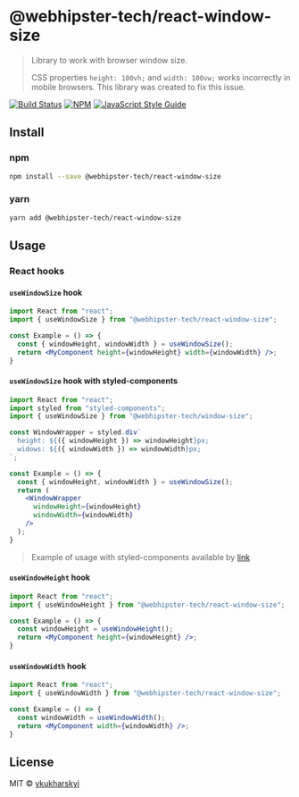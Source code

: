 # @webhipster-tech/react-window-size

> Library to work with browser window size.
>
> CSS properties `height: 100vh;` and `width: 100vw;` works incorrectly in mobile browsers.
> This library was created to fix this issue.

[![Build Status](https://travis-ci.com/ykukharskyi/react-window-size.svg?branch=master)](https://travis-ci.com/ykukharskyi/react-window-size)
[![NPM](https://img.shields.io/npm/v/@webhipster-tech/react-window-size.svg)](https://www.npmjs.com/package/@webhipster-tech/window-size)
[![JavaScript Style Guide](https://img.shields.io/badge/code_style-standard-brightgreen.svg)](https://standardjs.com)

## Install

### npm

```bash
npm install --save @webhipster-tech/react-window-size
```

### yarn

```bash
yarn add @webhipster-tech/react-window-size
```

## Usage

### React hooks

#### `useWindowSize` hook

```jsx
import React from "react";
import { useWindowSize } from "@webhipster-tech/react-window-size";

const Example = () => {
  const { windowHeight, windowWidth } = useWindowSize();
  return <MyComponent height={windowHeight} width={windowWidth} />;
}
```

#### `useWindowSize` hook with styled-components

```jsx
import React from "react";
import styled from "styled-components";
import { useWindowSize } from "@webhipster-tech/window-size";

const WindowWrapper = styled.div`
  height: ${({ windowHeight }) => windowHeight}px;
  widows: ${({ windowWidth }) => windowWidth}px;
`;

const Example = () => {
  const { windowHeight, windowWidth } = useWindowSize();
  return (
    <WindowWrapper
      windowHeight={windowHeight}
      windowWidth={windowWidth}
    />
  );
}
```

> Example of usage with styled-components available by
> [link](https://github.com/ykukharskyi/react-window-size/tree/master/hooks-example)

#### `useWindowHeight` hook

```jsx
import React from "react";
import { useWindowHeight } from "@webhipster-tech/react-window-size";

const Example = () => {
  const windowHeight = useWindowHeight();
  return <MyComponent height={windowHeight} />;
}
```

#### `useWindowWidth` hook

```jsx
import React from "react";
import { useWindowWidth } from "@webhipster-tech/react-window-size";

const Example = () => {
  const windowWidth = useWindowWidth();
  return <MyComponent width={windowWidth} />;
}
```

## License

MIT © [ykukharskyi](https://github.com/ykukharskyi)
